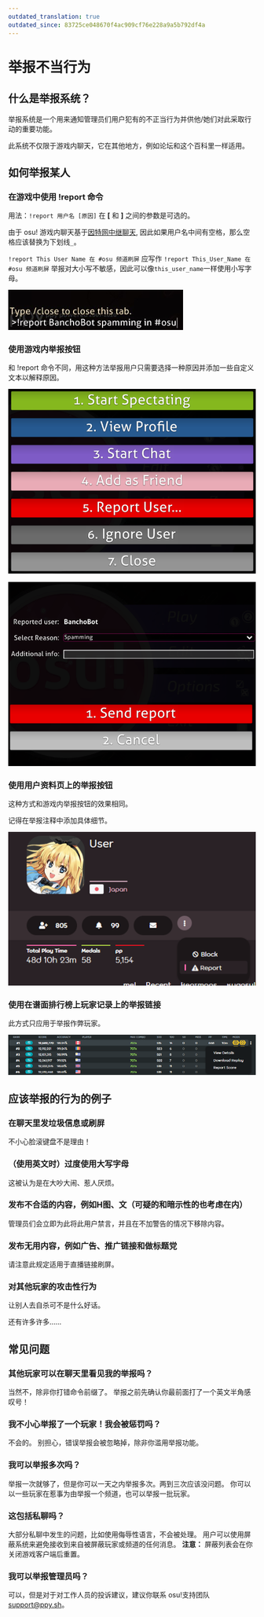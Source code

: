 ```yaml
---
outdated_translation: true
outdated_since: 83725ce048670f4ac909cf76e228a9a5b792df4a
---
```


# 举报不当行为

## 什么是举报系统？

举报系统是一个用来通知管理员们用户犯有的不正当行为并供他/她们对此采取行动的重要功能。

此系统不仅限于游戏内聊天，它在其他地方，例如论坛和这个百科里一样适用。

## 如何举报某人

### 在游戏中使用 !report 命令

用法：`!report 用户名 [原因]`
在 **\[** 和 **\]** 之间的参数是可选的。

由于 osu! 游戏内聊天基于[因特网中继聊天](/wiki/Internet_Relay_Chat "因特网中继聊天"), 因此如果用户名中间有空格，那么空格应该替换为下划线`_`。

 `!report This User Name 在 #osu 频道刷屏` 应写作 `!report This_User_Name 在 #osu 频道刷屏`
举报对大小写不敏感，因此可以像`this_user_name`一样使用小写字母。

![使用 !report 命令的例子](img/report-command.jpg "使用 !report 命令的例子")

### 使用游戏内举报按钮

和 !report 命令不同，用这种方法举报用户只需要选择一种原因并添加一些自定义文本以解释原因。

![点击举报按钮](img/report-user-1.png "点击举报按钮")

![记得在这里添加理由！](img/report-user-2.png "记得在这来添加理由！")

### 使用用户资料页上的举报按钮

这种方式和游戏内举报按钮的效果相同。

记得在举报注释中添加具体细节。

![这会打开一个举报用户的对话框](img/report-user-profile.png "这会打开一个举报用户的对话框")

### 使用在谱面排行榜上玩家记录上的举报链接

此方式只应用于举报作弊玩家。

![点击该按钮会举报此成绩](img/report-score-beatmap.png "点击该按钮会举报此成绩")

## 应该举报的行为的例子

### 在聊天里发垃圾信息或刷屏

不小心脸滚键盘不是理由！

### （使用英文时）过度使用大写字母

这被认为是在大吵大闹、惹人厌烦。

### 发布不合适的内容，例如H图、文（可疑的和暗示性的也考虑在内）

管理员们会立即为此将此用户禁言，并且在不加警告的情况下移除内容。

### 发布无用内容，例如广告、推广链接和做标题党

请注意此规定适用于直播链接刷屏。

### 对其他玩家的攻击性行为

让别人去自杀可不是什么好话。

还有许多许多……

## 常见问题

### 其他玩家可以在聊天里看见我的举报吗？

当然不，除非你打错命令前缀了。
举报之前先确认你最前面打了一个英文半角感叹号！

### 我不小心举报了一个玩家！我会被惩罚吗？

不会的。
别担心，错误举报会被忽略掉，除非你滥用举报功能。

### 我可以举报多次吗？

举报一次就够了，但是你可以一天之内举报多次。两到三次应该没问题。
你可以以一些玩家在惹事为由举报一个频道，也可以举报一批玩家。

### 这包括私聊吗？

大部分私聊中发生的问题，比如使用侮辱性语言，不会被处理。
用户可以使用屏蔽系统来避免接收到来自被屏蔽玩家或频道的任何消息。
**注意：** 屏蔽列表会在你关闭游戏客户端后重置。

### 我可以举报管理员吗？

可以，但是对于对工作人员的投诉建议，建议你联系 osu!支持团队 [support@ppy.sh](mailto:support@ppy.sh)。
